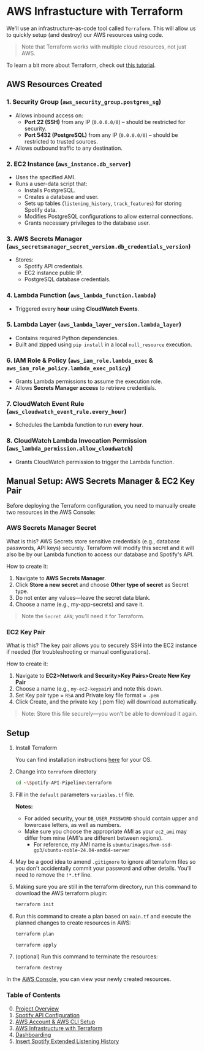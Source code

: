 # AWS Infrastucture with Terraform

We'll use an infrastructure-as-code tool called `Terraform`. This will allow us to quickly setup (and destroy) our AWS resources using code. 

>Note that Terraform works with multiple cloud resources, not just AWS. 

To learn a bit more about Terraform, check out [this tutorial](https://learn.hashicorp.com/terraform?utm_source=terraform_io).



## **AWS Resources Created**

### **1. Security Group (`aws_security_group.postgres_sg`)**  
- Allows inbound access on:
  - **Port 22 (SSH)** from any IP (`0.0.0.0/0`) – should be restricted for security.
  - **Port 5432 (PostgreSQL)** from any IP (`0.0.0.0/0`) – should be restricted to trusted sources.
- Allows outbound traffic to any destination.

### **2. EC2 Instance (`aws_instance.db_server`)**  
- Uses the specified AMI.
- Runs a user-data script that:
  - Installs PostgreSQL.
  - Creates a database and user.
  - Sets up tables (`listening_history`, `track_features`) for storing Spotify data.
  - Modifies PostgreSQL configurations to allow external connections.
  - Grants necessary privileges to the database user.

### **3. AWS Secrets Manager (`aws_secretsmanager_secret_version.db_credentials_version`)**  
- Stores:
  - Spotify API credentials.
  - EC2 instance public IP.
  - PostgreSQL database credentials.

### **4. Lambda Function (`aws_lambda_function.lambda`)**  
- Triggered every **hour** using **CloudWatch Events**.

### **5. Lambda Layer (`aws_lambda_layer_version.lambda_layer`)**  
- Contains required Python dependencies.
- Built and zipped using `pip install` in a local `null_resource` execution.

### **6. IAM Role & Policy (`aws_iam_role.lambda_exec` & `aws_iam_role_policy.lambda_exec_policy`)**  
- Grants Lambda permissions to assume the execution role.
- Allows **Secrets Manager access** to retrieve credentials.

### **7. CloudWatch Event Rule (`aws_cloudwatch_event_rule.every_hour`)**  
- Schedules the Lambda function to run **every hour**.

### **8. CloudWatch Lambda Invocation Permission (`aws_lambda_permission.allow_cloudwatch`)**  
- Grants CloudWatch permission to trigger the Lambda function.


## Manual Setup: AWS Secrets Manager & EC2 Key Pair
Before deploying the Terraform configuration, you need to manually create two resources in the AWS Console:

### AWS Secrets Manager Secret
What is this? AWS Secrets store sensitive credentials (e.g., database passwords, API keys) securely. Terraform will modify this secret and it will also be by our Lambda function to access our database and Spotify's API.

How to create it:

1. Navigate to **AWS Secrets Manager**.
1. Click **Store a new secret** and choose **Other type of secret** as Secret type.
1. Do not enter any values—leave the secret data blank.
1. Choose a name (e.g., my-app-secrets) and save it.

>Note the `Secret ARN`; you'll need it for Terraform.

### EC2 Key Pair

What is this? The key pair allows you to securely SSH into the EC2 instance if needed (for troubleshooting or manual configurations).

How to create it:
1. Navigate to **EC2>Network and Security>Key Pairs>Create New Key Pair**
1. Choose a name (e.g., `my-ec2-keypair`) and note this down.
1. Set Key pair type = `RSA` and Private key file format = `.pem`
1. Click Create, and the private key (.pem file) will download automatically.

>Note: Store this file securely—you won’t be able to download it again.

## Setup

1. Install Terraform 

    You can find installation instructions [here](https://learn.hashicorp.com/tutorials/terraform/install-cli) for your OS.

1. Change into `terraform` directory

    ```bash
    cd ~\Spotify-API-Pipeline\terraform
    ```

1. Fill in the `default` parameters `variables.tf` file. 

    **Notes:** 
    * For added security, your `DB_USER_PASSWORD` should contain upper and lowercase letters, as well as numbers.
    * Make sure you choose the appropriate AMI as your `ec2_ami` may differ from mine (AMI's are different between regions).
      - For reference, my AMI name is `ubuntu/images/hvm-ssd-gp3/ubuntu-noble-24.04-amd64-server`


1. May be a good idea to amend `.gitignore` to ignore all terraform files so you don't accidentally commit your password and other details. You'll need to remove the `!*.tf` line.

1. Making sure you are still in the terraform directory, run this command to download the AWS terraform plugin:

    ```bash
    terraform init
    ```

1. Run this command to create a plan based on `main.tf` and execute the planned changes to create resources in AWS:

    ```bash
    terraform plan
    
    terraform apply
    ```

1. (optional) Run this command to terminate the resources:

    ```
    terraform destroy
    ```


In the [AWS Console](https://aws.amazon.com/console/), you can view your newly created resources.


### Table of Contents
0. [Project Overview](https://github.com/zachmiller280/Spotify-API-Pipeline/tree/main)
1. [Spotify API Configuration](1-spotify_api.md)
1. [AWS Account & AWS CLI Setup](2-aws.md)
1. [AWS Infrastructure with Terraform](3-aws_infrastructure.md)
1. [Dashboarding](4-google_looker.md)
1. [Insert Spotify Extended Listening History](5-spotify_extended_listening.md)
